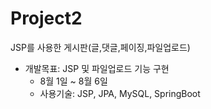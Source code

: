 # Project2
JSP를 사용한 게시판(글,댓글,페이징,파일업로드)

* 개발목표: JSP 및 파일업로드 기능 구현
  * 8월 1일 ~ 8월 6일
  * 사용기술: JSP, JPA, MySQL, SpringBoot 
